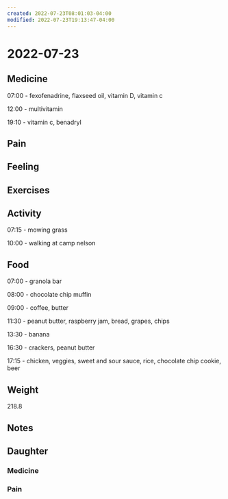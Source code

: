 ```yaml
---
created: 2022-07-23T08:01:03-04:00
modified: 2022-07-23T19:13:47-04:00
---
```


# 2022-07-23

## Medicine

07:00 - fexofenadrine, flaxseed oil, vitamin D, vitamin c 

12:00 - multivitamin 

19:10 - vitamin c, benadryl 

## Pain


## Feeling


## Exercises


## Activity

07:15 - mowing grass

10:00 - walking at camp nelson


## Food

07:00 - granola bar

08:00 - chocolate chip muffin

09:00 - coffee, butter 

11:30 - peanut butter, raspberry jam, bread, grapes, chips

13:30 - banana

16:30 - crackers, peanut butter

17:15 - chicken, veggies, sweet and sour sauce, rice, chocolate chip cookie, beer


## Weight

218.8


## Notes


## Daughter


### Medicine


### Pain
